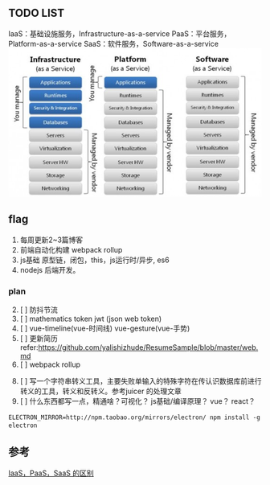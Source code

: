 ## TODO LIST
IaaS：基础设施服务，Infrastructure-as-a-service
PaaS：平台服务，Platform-as-a-service
SaaS：软件服务，Software-as-a-service
![img](./assets/ipsaas.jpg)
## flag
1. 每周更新2~3篇博客
2. 前端自动化构建 webpack rollup
3. js基础 原型链，闭包，this，js运行时/异步, es6
4. nodejs 后端开发。

### plan
<!-- 1. [x] 在项目里立了很多文件和文件夹，但是没有整理 -->
2. [ ] 防抖节流
3. [ ] mathematics token jwt (json web token)
4. [ ] vue-timeline(vue-时间线) vue-gesture(vue-手势)
5. [ ] 更新简历 refer:https://github.com/yalishizhude/ResumeSample/blob/master/web.md 
6. [ ] webpack rollup
<!-- 7. [X] :star: 升级querystring2json的质量 也有200次下载了。 增加了测试和容错 -->
8. [ ] 写一个字符串转义工具，主要失败单输入的特殊字符在传认识数据库前进行转义的工具，转义和反转义。参考juicer 的处理文章
9. [ ] 什么东西都写一点，精通啥？可视化？ js基础/编译原理？ vue？ react？ 

```
ELECTRON_MIRROR=http://npm.taobao.org/mirrors/electron/ npm install -g electron
```


## 参考
[IaaS，PaaS，SaaS 的区别](http://www.ruanyifeng.com/blog/2017/07/iaas-paas-saas.html)
